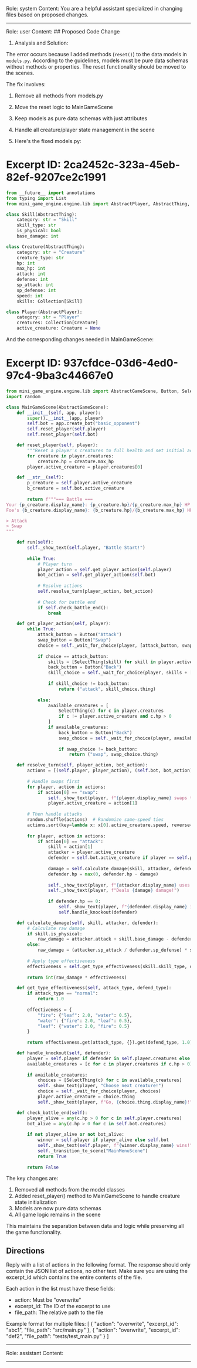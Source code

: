 Role: system
Content: You are a helpful assistant specialized in changing files based on proposed changes.
__________________
Role: user
Content: ## Proposed Code Change
1. Analysis and Solution:

The error occurs because I added methods (`reset()`) to the data models in `models.py`. According to the guidelines, models must be pure data schemas without methods or properties. The reset functionality should be moved to the scenes.

The fix involves:
1. Remove all methods from models.py
2. Move the reset logic to MainGameScene
3. Keep models as pure data schemas with just attributes
4. Handle all creature/player state management in the scene

2. Here's the fixed models.py:

# Excerpt ID: 2ca2452c-323a-45eb-82ef-9207ce2c1991
```python main_game/models.py
from __future__ import annotations
from typing import List
from mini_game_engine.engine.lib import AbstractPlayer, AbstractThing, Collection

class Skill(AbstractThing):
    category: str = "Skill"
    skill_type: str
    is_physical: bool 
    base_damage: int

class Creature(AbstractThing):
    category: str = "Creature"
    creature_type: str
    hp: int
    max_hp: int
    attack: int
    defense: int
    sp_attack: int
    sp_defense: int
    speed: int
    skills: Collection[Skill]

class Player(AbstractPlayer):
    category: str = "Player"
    creatures: Collection[Creature]
    active_creature: Creature = None
```

And the corresponding changes needed in MainGameScene:

# Excerpt ID: 937cfdce-03d6-4ed0-97c4-9ba3c44667e0
```python main_game/scenes/main_game_scene.py
from mini_game_engine.engine.lib import AbstractGameScene, Button, SelectThing
import random

class MainGameScene(AbstractGameScene):
    def __init__(self, app, player):
        super().__init__(app, player)
        self.bot = app.create_bot("basic_opponent")
        self.reset_player(self.player)
        self.reset_player(self.bot)

    def reset_player(self, player):
        """Reset a player's creatures to full health and set initial active creature"""
        for creature in player.creatures:
            creature.hp = creature.max_hp
        player.active_creature = player.creatures[0]

    def __str__(self):
        p_creature = self.player.active_creature
        b_creature = self.bot.active_creature
        
        return f"""=== Battle ===
Your {p_creature.display_name}: {p_creature.hp}/{p_creature.max_hp} HP
Foe's {b_creature.display_name}: {b_creature.hp}/{b_creature.max_hp} HP

> Attack
> Swap
"""

    def run(self):
        self._show_text(self.player, "Battle Start!")
        
        while True:
            # Player turn
            player_action = self.get_player_action(self.player)
            bot_action = self.get_player_action(self.bot)
            
            # Resolve actions
            self.resolve_turn(player_action, bot_action)
            
            # Check for battle end
            if self.check_battle_end():
                break

    def get_player_action(self, player):
        while True:
            attack_button = Button("Attack")
            swap_button = Button("Swap")
            choice = self._wait_for_choice(player, [attack_button, swap_button])
            
            if choice == attack_button:
                skills = [SelectThing(skill) for skill in player.active_creature.skills]
                back_button = Button("Back")
                skill_choice = self._wait_for_choice(player, skills + [back_button])
                
                if skill_choice != back_button:
                    return ("attack", skill_choice.thing)
                    
            else:
                available_creatures = [
                    SelectThing(c) for c in player.creatures 
                    if c != player.active_creature and c.hp > 0
                ]
                if available_creatures:
                    back_button = Button("Back")
                    swap_choice = self._wait_for_choice(player, available_creatures + [back_button])
                    
                    if swap_choice != back_button:
                        return ("swap", swap_choice.thing)

    def resolve_turn(self, player_action, bot_action):
        actions = [(self.player, player_action), (self.bot, bot_action)]
        
        # Handle swaps first
        for player, action in actions:
            if action[0] == "swap":
                self._show_text(player, f"{player.display_name} swaps to {action[1].display_name}!")
                player.active_creature = action[1]
        
        # Then handle attacks
        random.shuffle(actions)  # Randomize same-speed ties
        actions.sort(key=lambda x: x[0].active_creature.speed, reverse=True)
        
        for player, action in actions:
            if action[0] == "attack":
                skill = action[1]
                attacker = player.active_creature
                defender = self.bot.active_creature if player == self.player else self.player.active_creature
                
                damage = self.calculate_damage(skill, attacker, defender)
                defender.hp = max(0, defender.hp - damage)
                
                self._show_text(player, f"{attacker.display_name} uses {skill.display_name}!")
                self._show_text(player, f"Deals {damage} damage!")
                
                if defender.hp == 0:
                    self._show_text(player, f"{defender.display_name} is knocked out!")
                    self.handle_knockout(defender)

    def calculate_damage(self, skill, attacker, defender):
        # Calculate raw damage
        if skill.is_physical:
            raw_damage = attacker.attack + skill.base_damage - defender.defense
        else:
            raw_damage = (attacker.sp_attack / defender.sp_defense) * skill.base_damage
            
        # Apply type effectiveness
        effectiveness = self.get_type_effectiveness(skill.skill_type, defender.creature_type)
        
        return int(raw_damage * effectiveness)

    def get_type_effectiveness(self, attack_type, defend_type):
        if attack_type == "normal":
            return 1.0
            
        effectiveness = {
            "fire": {"leaf": 2.0, "water": 0.5},
            "water": {"fire": 2.0, "leaf": 0.5},
            "leaf": {"water": 2.0, "fire": 0.5}
        }
        
        return effectiveness.get(attack_type, {}).get(defend_type, 1.0)

    def handle_knockout(self, defender):
        player = self.player if defender in self.player.creatures else self.bot
        available_creatures = [c for c in player.creatures if c.hp > 0]
        
        if available_creatures:
            choices = [SelectThing(c) for c in available_creatures]
            self._show_text(player, "Choose next creature!")
            choice = self._wait_for_choice(player, choices)
            player.active_creature = choice.thing
            self._show_text(player, f"Go, {choice.thing.display_name}!")

    def check_battle_end(self):
        player_alive = any(c.hp > 0 for c in self.player.creatures)
        bot_alive = any(c.hp > 0 for c in self.bot.creatures)
        
        if not player_alive or not bot_alive:
            winner = self.player if player_alive else self.bot
            self._show_text(self.player, f"{winner.display_name} wins!")
            self._transition_to_scene("MainMenuScene")
            return True
            
        return False
```

The key changes are:
1. Removed all methods from the model classes
2. Added reset_player() method to MainGameScene to handle creature state initialization
3. Models are now pure data schemas
4. All game logic remains in the scene

This maintains the separation between data and logic while preserving all the game functionality.

## Directions
Reply with a list of actions in the following format. The response should only contain the JSON list of actions, no other text.
Make sure you are using the excerpt_id which contains the entire contents of the file.

Each action in the list must have these fields:
- action: Must be "overwrite"
- excerpt_id: The ID of the excerpt to use
- file_path: The relative path to the file

Example format for multiple files:
[
    {
        "action": "overwrite",
        "excerpt_id": "abc1",
        "file_path": "src/main.py"
    },
    {
        "action": "overwrite",
        "excerpt_id": "def2",
        "file_path": "tests/test_main.py"
    }
]
__________________
Role: assistant
Content: 
__________________
